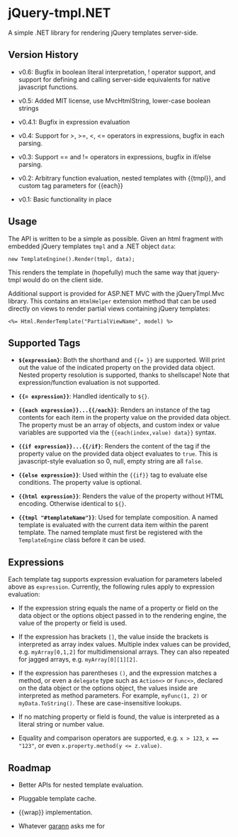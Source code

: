 jQuery-tmpl.NET
===============

A simple .NET library for rendering jQuery templates server-side.


Version History
---------------

* v0.6: Bugfix in boolean literal interpretation, ! operator support, and support 
for defining and calling server-side equivalents for native javascript functions.

* v0.5: Added MIT license, use MvcHtmlString, lower-case boolean strings

* v0.4.1: Bugfix in expression evaluation

* v0.4: Support for >, >=, <, <= operators in expressions, bugfix in each parsing.

* v0.3: Support == and != operators in expressions, bugfix in if/else parsing.

* v0.2: Arbitrary function evaluation, nested templates with {{tmpl}}, 
and custom tag parameters for {{each}}

* v0.1: Basic functionality in place


Usage
-----

The API is written to be a simple as possible. Given an html fragment
with embedded jQuery templates `tmpl` and a .NET object `data`:

    new TemplateEngine().Render(tmpl, data);

This renders the template in (hopefully) much the same way that 
jquery-tmpl would do on the client side.

Additional support is provided for ASP.NET MVC with the jQueryTmpl.Mvc
library. This contains an `HtmlHelper` extension method that can be used
directly on views to render partial views containing jQuery templates:

    <%= Html.RenderTemplate("PartialViewName", model) %>


Supported Tags
--------------

* **`${expression}`**: Both the shorthand and `{{= }}` are supported. 
Will print out the value of the indicated property on the provided
data object. Nested property resolution is supported, thanks to shellscape!
Note that expression/function evaluation is not supported.

* **`{{= expression}}`**: Handled identically to `${}`.

* **`{{each expression}}...{{/each}}`**: Renders an instance of the tag 
contents for each item in the property value on the provided data object. 
The property must be an array of objects, and custom index or value
variables are supported via the `{{each(index,value) data}}` syntax.

* **`{{if expression}}...{{/if}`**: Renders the content of the tag if the 
property value on the provided data object evaluates to `true`. This is
javascript-style evaluation so 0, null, empty string are all `false`.

* **`{{else expression}}`**: Used within the `{{if}}` tag to evaluate else
conditions. The property value is optional.

* **`{{html expression}}`**: Renders the value of the property without HTML
encoding. Otherwise identical to `${}`.

* **`{{tmpl "#templateName"}}`**: Used for template composition. A named
template is evaluated with the current data item within the parent template.
The named template must first be registered with the `TemplateEngine`
class before it can be used.


Expressions
-----------

Each template tag supports expression evaluation for parameters labeled above
as `expression`. Currently, the following rules apply to expression evaluation:

* If the expression string equals the name of a property or field on the data
  object or the options object passed in to the rendering engine, the value of 
  the property or field is used.

* If the expression has brackets `[]`, the value inside the brackets is interpreted
  as array index values. Multiple index values can be provided, e.g. `myArray[0,1,2]`
  for multidimensional arrays. They can also repeated for jagged arrays, e.g.
  `myArray[0][1][2]`.

* If the expression has parentheses `()`, and the expression matches a method, or
  even a `delegate` type such as `Action<>` or `Func<>`, declared on the data object 
  or the options object, the values inside are interpreted as method parameters. For
  example, `myFunc(1, 2)` or `myData.ToString()`. These are case-insensitive lookups.

* If no matching property or field is found, the value is interpreted as a literal
  string or number value.

* Equality and comparison operators are supported, e.g. `x > 123`, `x == "123"`, 
  or even `x.property.method(y <= z.value)`.


Roadmap
-------

* Better APIs for nested template evaluation.

* Pluggable template cache.

* {{wrap}} implementation.

* Whatever [garann](http://github.com/garann) asks me for